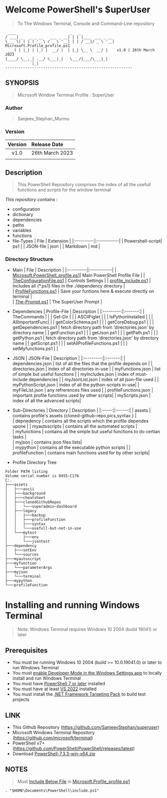 # Welcome PowerShell's $uperUser
> To The Windows Terminal, Console and Command-Line repository
```
 ____                        _   _               
/ ___| _   _ _ __   ___ _ __| | | |___  ___ _ __ 
\___ \| | | | '_ \ / _ \ '__| | | / __|/ _ \ '__| Microsoft.Profile_profile.ps1
 ___) | |_| | |_) |  __/ |  | |_| \__ \  __/ |    v1.0 | 26th March 2023
|____/ \__,_| .__/ \___|_|   \___/|___/\___|_|   
            |_|                                  
---------------------------------------------------------
```

## SYNOPSIS
> Microsoft Window Terminal Profile : SuperUser

### Author
> Sanjeev_Stephan_Murmu

### Version 
| Version | Release Date |
|:---------:|:-----------|
| v1.0 | 26th March 2023 |
|      |                 |

## Description
> This PowerShell Repository comprises the index of all the usefull functions and scripts for the window terminal

_This repository contains_ :
* configuration
* dictionary
* dependencies        
* paths
* variables
* functions
* file-Types
    | File | Extension |
    |:---------:|:-----------|
    | Powershell-script| ps1 |
    | JSON-file    |   json  |
    | Markdown     |    md   |

### Directory Structure
* Main 
    | File | Description |
    |:---------:|:-----------|
    | [Microsoft.PowerShell_profile.ps1](https://github.com/SanjeevStephan/superuser/blob/main/Microsoft.PowerShell_profile.ps1)| Main PowerShell Profile File |
    | [TheConfigurationFile.ps1](https://github.com/SanjeevStephan/superuser/blob/main/TheConfigurationFile.ps1) | Controls Settings  |
    | [profile_include.ps1](https://github.com/SanjeevStephan/superuser/blob/main/myautoscript/profile_include.ps1)  |  Includes all {*.ps1} files in the ./dependency directory |    
    | [ProfileFunctions.ps1](https://github.com/SanjeevStephan/superuser/blob/main/ProfileFunctions.ps1)  |  Save your funtions here & execute directly on terminal  |    
    | [The-Prompt.ps1](https://github.com/SanjeevStephan/superuser/blob/main/profileFunction/The-Prompt.ps1)  |  The SuperUser Prompt  |


* Dependencies
    | Profile-File | Description |
    |:---------:|:-------:|
    | TheCommands | | 
    | Get-Dir | | 
    | ASCIIFiglet | | 
    | IsPythonInstalled | | 
    | AllImportantFunc|  | 
    | getColorSchema.ps1 |  | 
    | getCoreDebug.ps1 | | 
    | getDependencies.ps1 | fetch directory path from 'directories.json' by directory name | 
    | getFunction.ps1 | | 
    | getJson.ps1 |  | 
    | getPath.ps1 | | 
    | getPython.ps1 | fetch directory path from 'directories.json' by directory name | 
    | getScript.ps1 | | 
    | setAllProfileFunctions.ps1 |  | 
    | setMyfunctions.ps1 | | 
    
* JSON
    | JSON-File | Description |
    |:---------:|:-------:|
    | dependencies.json | list of all the files that the profile depends on |
    | directories.json | index of all directories in-use |
    | myFunctions.json | list of simple but useful functions |
    | myIncludes.json | index of must-include dependencies |
    | myJsonList.json  | index of all json-file used |
    | myPythonScript.json | index of all the python-scripts in-use| 
    | myFileList.json | any refrerences files used |
    | profileFunctions.json | important profile functions used by other scripts|
    | myScripts.json | index of all the advanced scripts|     
        
* Sub-Directories
    | Directory | Description |
    |:-----:|:------:|
    | assets | contains profile's assets {cloned-github-repo,pics,syntax } |    
    | depnedency | contains all the scripts which the profile dependes upone |
    | myautoscripts | contains all the automated scripts |    
    | myfunctions | contains all the simple but useful functions to do certian tasks |    
    | myjson | contains json files lists|           
    | mypython | contains all the executable python scripts |
    | profileFunction | contains main functions used for by other scripts|       

* Profile Directory Tree
```
Folder PATH listing
Volume serial number is 0455-C176
C:.
├───assets
│   ├───ascii
│   ├───background
│   ├───cheatsheet
│   ├───clonedGithubRepos
│   │   └───superadmin-dashboard
│   ├───legacy
│   │   ├───backup
│   │   ├───profileFunction
│   │   ├───syntax
│   │   └───usefull-but-not-in-use
│   └───mytest
│       ├───env
│       └───jsontest
├───dependency
│   ├───setEnv
│   └───sources
├───myautoscript
├───myfunction
│   └───parameterArgs
├───myjson
│   └───terminal
├───mypython
└───profileFunction
```


# Installing and running Windows Terminal

> Note: Windows Terminal requires Windows 10 2004 (build 19041) or later


## Prerequisites
* You must be running Windows 10 2004 (build >= 10.0.19041.0) or later to run Windows Terminal
* You must [enable Developer Mode in the Windows Settings app](https://docs.microsoft.com/en-us/windows/uwp/get-started/enable-your-device-for-development) to locally install and run Windows Terminal 
* You must have [PowerShell 7 or later](https://github.com/PowerShell/PowerShell/releases/latest) installed
* You must have at least [VS 2022](https://visualstudio.microsoft.com/downloads/) installed
* You must install the [.NET Framework Targeting Pack](https://docs.microsoft.com/dotnet/framework/install/guide-for-developers#to-install-the-net-framework-developer-pack-or-targeting-pack) to build test projects
## LINK
* This Github Repository                  (https://github.com/SanjeevStephan/superuser)
* Microsoft Windows Terminal Repository (https://github.com/microsoft/terminal)
* PowerShell v7+                        (https://github.com/PowerShell/PowerShell/releases/latest)
* Download [PowerShell-7.3.3-win-x64.zip](https://github.com/PowerShell/PowerShell/releases/download/v7.3.3/PowerShell-7.3.3-win-x64.zip)

## NOTES

> Must [Include Below File](https://github.com/SanjeevStephan/superuser/blob/main/include.ps1) in [Microsoft.Profile_profile.ps1](https://github.com/SanjeevStephan/superuser/blob/main/Microsoft.PowerShell_profile.ps1)
```
. "$HOME\Documents\PowerShell\include.ps1"
```
